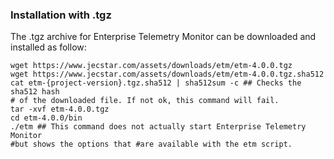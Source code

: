 ### Installation with .tgz
The .tgz archive for Enterprise Telemetry Monitor can be downloaded and installed as follow:

```bash{3,4,7,8}
wget https://www.jecstar.com/assets/downloads/etm/etm-4.0.0.tgz
wget https://www.jecstar.com/assets/downloads/etm/etm-4.0.0.tgz.sha512
cat etm-{project-version}.tgz.sha512 | sha512sum -c ## Checks the sha512 hash 
# of the downloaded file. If not ok, this command will fail.
tar -xvf etm-4.0.0.tgz
cd etm-4.0.0/bin
./etm ## This command does not actually start Enterprise Telemetry Monitor
#but shows the options that #are available with the etm script.
```